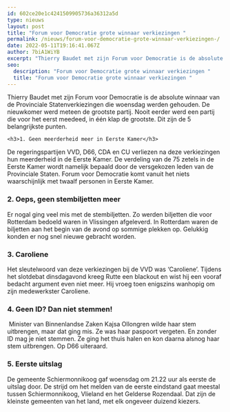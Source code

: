 ```yaml
---
id: 602ce20e1c4241509905736a36312a5d
type: nieuws
layout: post
title: "Forum voor Democratie grote winnaar verkiezingen "
permalink: /nieuws/forum-voor-democratie-grote-winnaar-verkiezingen-/
date: 2022-05-11T19:16:41.067Z
author: 7biA1WiYB
excerpt: "Thierry Baudet met zijn Forum voor Democratie is de absolute winnaar van de Provinciale Statenverkiezingen die woensdag werden gehouden. De nieuwkomer werd meteen de grootste partij. Nooit eerder werd een partij die voor het eerst meedeed, in één klap de grootste. Dit zijn de 5 belangrijkste punten.  "
seo:
  description: "Forum voor Democratie grote winnaar verkiezingen "
  title: "Forum voor Democratie grote winnaar verkiezingen "
---
```

Thierry Baudet met zijn Forum voor Democratie is de absolute winnaar van de Provinciale Statenverkiezingen die woensdag werden gehouden. De nieuwkomer werd meteen de grootste partij. Nooit eerder werd een partij die voor het eerst meedeed, in één klap de grootste. Dit zijn de 5 belangrijkste punten.  

    <h3>1. Geen meerderheid meer in Eerste Kamer</h3>
<p>De regeringspartijen VVD, D66, CDA en CU verliezen na deze verkiezingen hun meerderheid in de Eerste Kamer. De verdeling van de 75 zetels in de Eerste Kamer wordt namelijk bepaald door de versgekozen leden van de Provinciale Staten. Forum voor Democratie komt vanuit het niets waarschijnlijk met twaalf personen in Eerste Kamer.</p>
<h3>2. Oeps, geen stembiljetten meer</h3>
<p>Er nogal ging veel mis met de stembiljetten. Zo werden biljetten die voor Rotterdam bedoeld waren in Vlissingen afgeleverd. In Rotterdam waren de biljetten aan het begin van de avond op sommige plekken op. Gelukkig konden er nog snel nieuwe gebracht worden.</p>
<h3>3. Caroliene</h3>
<p>Het sleutelwoord van deze verkiezingen bij de VVD was ‘Caroliene’. Tijdens het slotdebat dinsdagavond kreeg Rutte een blackout en wist hij een vooraf bedacht argument even niet meer. Hij vroeg toen enigszins wanhopig om zijn medewerkster Caroliene.</p>
<h3>4. Geen ID? Dan niet stemmen!</h3>
<p> Minister van Binnenlandse Zaken Kajsa Ollongren wilde haar stem uitbrengen, maar dat ging mis. Ze was haar paspoort vergeten. En zonder ID mag je niet stemmen. Ze ging het thuis halen en kon daarna alsnog haar stem uitbrengen. Op D66 uiteraard.</p>
<h3>5. Eerste uitslag</h3>
<p>De gemeente Schiermonnikoog gaf woensdag om 21.22 uur als eerste de uitslag door. De strijd om het melden van de eerste eindstand gaat meestal tussen Schiermonnikoog, Vlieland en het Gelderse Rozendaal. Dat zijn de kleinste gemeenten van het land, met elk ongeveer duizend kiezers.</p>  
